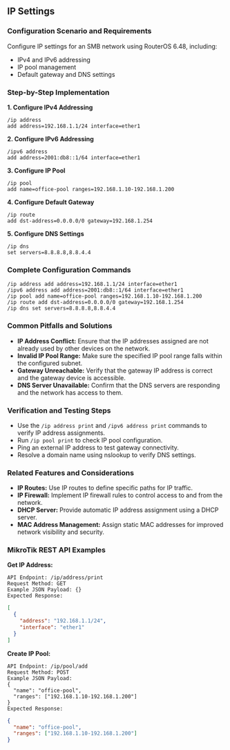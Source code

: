 ## IP Settings

### Configuration Scenario and Requirements

Configure IP settings for an SMB network using RouterOS 6.48, including:

- IPv4 and IPv6 addressing
- IP pool management
- Default gateway and DNS settings

### Step-by-Step Implementation

**1. Configure IPv4 Addressing**

```
/ip address
add address=192.168.1.1/24 interface=ether1
```

**2. Configure IPv6 Addressing**

```
/ipv6 address
add address=2001:db8::1/64 interface=ether1
```

**3. Configure IP Pool**

```
/ip pool
add name=office-pool ranges=192.168.1.10-192.168.1.200
```

**4. Configure Default Gateway**

```
/ip route
add dst-address=0.0.0.0/0 gateway=192.168.1.254
```

**5. Configure DNS Settings**

```
/ip dns
set servers=8.8.8.8,8.8.4.4
```

### Complete Configuration Commands

```
/ip address add address=192.168.1.1/24 interface=ether1
/ipv6 address add address=2001:db8::1/64 interface=ether1
/ip pool add name=office-pool ranges=192.168.1.10-192.168.1.200
/ip route add dst-address=0.0.0.0/0 gateway=192.168.1.254
/ip dns set servers=8.8.8.8,8.8.4.4
```

### Common Pitfalls and Solutions

- **IP Address Conflict:** Ensure that the IP addresses assigned are not already used by other devices on the network.
- **Invalid IP Pool Range:** Make sure the specified IP pool range falls within the configured subnet.
- **Gateway Unreachable:** Verify that the gateway IP address is correct and the gateway device is accessible.
- **DNS Server Unavailable:** Confirm that the DNS servers are responding and the network has access to them.

### Verification and Testing Steps

- Use the `/ip address print` and `/ipv6 address print` commands to verify IP address assignments.
- Run `/ip pool print` to check IP pool configuration.
- Ping an external IP address to test gateway connectivity.
- Resolve a domain name using nslookup to verify DNS settings.

### Related Features and Considerations

- **IP Routes:** Use IP routes to define specific paths for IP traffic.
- **IP Firewall:** Implement IP firewall rules to control access to and from the network.
- **DHCP Server:** Provide automatic IP address assignment using a DHCP server.
- **MAC Address Management:** Assign static MAC addresses for improved network visibility and security.

### MikroTik REST API Examples

**Get IP Address:**

```
API Endpoint: /ip/address/print
Request Method: GET
Example JSON Payload: {}
Expected Response:
```
```json
[
  {
    "address": "192.168.1.1/24",
    "interface": "ether1"
  }
]
```

**Create IP Pool:**

```
API Endpoint: /ip/pool/add
Request Method: POST
Example JSON Payload:
{
  "name": "office-pool",
  "ranges": ["192.168.1.10-192.168.1.200"]
}
Expected Response:
```
```json
{
  "name": "office-pool",
  "ranges": ["192.168.1.10-192.168.1.200"]
}
```